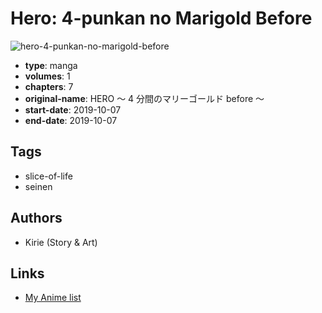 # Hero: 4-punkan no Marigold Before

![hero-4-punkan-no-marigold-before](https://cdn.myanimelist.net/images/manga/3/235817.jpg)

-   **type**: manga
-   **volumes**: 1
-   **chapters**: 7
-   **original-name**: HERO ～ 4 分間のマリーゴールド before ～
-   **start-date**: 2019-10-07
-   **end-date**: 2019-10-07

## Tags

-   slice-of-life
-   seinen

## Authors

-   Kirie (Story & Art)

## Links

-   [My Anime list](https://myanimelist.net/manga/122235/Hero__4-punkan_no_Marigold_Before)
